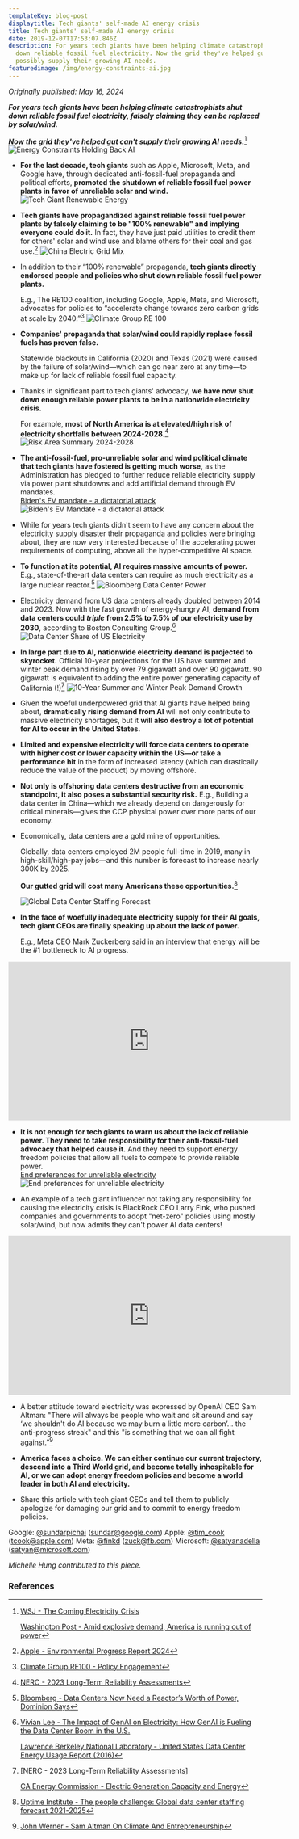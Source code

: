 ```yaml
---
templateKey: blog-post
displaytitle: Tech giants' self-made AI energy crisis
title: Tech giants' self-made AI energy crisis
date: 2019-12-07T17:53:07.846Z
description: For years tech giants have been helping climate catastrophists shut
  down reliable fossil fuel electricity. Now the grid they've helped gut cannot
  possibly supply their growing AI needs.
featuredimage: /img/energy-constraints-ai.jpg
---
```

_Originally published: May 16, 2024_

***For years tech giants have been helping climate catastrophists shut down reliable fossil fuel electricity, falsely claiming they can be replaced by solar/wind.***

***Now the grid they've helped gut can't supply their growing AI needs.***[^1]
    ![Energy Constraints Holding Back AI](/img/energy-constraints-ai.jpg)

- **For the last decade, tech giants** such as Apple, Microsoft, Meta, and Google have, through dedicated anti-fossil-fuel propaganda and political efforts, **promoted the shutdown of reliable fossil fuel power plants in favor of unreliable solar and wind.**
    ![Tech Giant Renewable Energy](/img/tech-giant-renewable-energy.jpg)

- **Tech giants have propagandized against reliable fossil fuel power plants by falsely claiming to be "100% renewable" and implying everyone could do it.** In fact, they have just paid utilities to credit them for others' solar and wind use and blame others for their coal and gas use.[^2]
    ![China Electric Grid Mix](/img/china-grid-mix.jpg)

- In addition to their “100% renewable” propaganda, **tech giants directly endorsed people and policies who shut down reliable fossil fuel power plants.**

    E.g., The RE100 coalition, including Google, Apple, Meta, and Microsoft, advocates for policies to “accelerate change towards zero carbon grids at scale by 2040.”[^3]
    ![Climate Group RE 100](/img/re-100-group.jpg)

- **Companies' propaganda that solar/wind could rapidly replace fossil fuels has proven false.**

    Statewide blackouts in California (2020) and Texas (2021) were caused by the failure of solar/wind—which can go near zero at any time—to make up for lack of reliable fossil fuel capacity.

- Thanks in significant part to tech giants' advocacy, **we have now shut down enough reliable power plants to be in a nationwide electricity crisis.**

    For example, **most of North America is at elevated/high risk of electricity shortfalls between 2024-2028.**[^4]
    ![Risk Area Summary 2024-2028](/img/risk-area-summary.jpg)

- **The anti-fossil-fuel, pro-unreliable solar and wind political climate that tech giants have fostered is getting much worse,** as the Administration has pledged to further reduce reliable electricity supply via power plant shutdowns and add artificial demand through EV mandates.\
    [Biden's EV mandate - a dictatorial attack](https://energytalkingpoints.com/bidens-ev-mandate-a-dictatorial-attack-on-the-american-driver-and-the-us-grid/)
    ![Biden's EV Mandate - a dictatorial attack](/img/biden-s-ev-mandate.jpg)

- While for years tech giants didn't seem to have any concern about the electricity supply disaster their propaganda and policies were bringing about, they are now very interested because of the accelerating power requirements of computing, above all the hyper-competitive AI space.

- **To function at its potential, AI requires massive amounts of power.** E.g., state-of-the-art data centers can require as much electricity as a large nuclear reactor.[^5]
    ![Bloomberg Data Center Power](/img/data-center-power.jpg)

- Electricity demand from US data centers already doubled between 2014 and 2023. Now with the fast growth of energy-hungry AI, **demand from data centers could** ***triple*** **from 2.5% to 7.5% of our electricity use by 2030**, according to Boston Consulting Group.[^6]
    ![Data Center Share of US Electricity](/img/data-center-electric-share.jpg)

- **In large part due to AI, nationwide electricity demand is projected to skyrocket.** Official 10-year projections for the US have summer and winter peak demand rising by over 79 gigawatt and over 90 gigawatt. 90 gigawatt is equivalent to adding the entire power generating capacity of California (!)[^7]
    ![10-Year Summer and Winter Peak Demand Growth](/img/summer-and-winter-demand.jpg)

- Given the woeful underpowered grid that AI giants have helped bring about, **dramatically rising demand from AI** will not only contribute to massive electricity shortages, but it **will also destroy a lot of potential for AI to occur in the United States.**

- **Limited and expensive electricity will force data centers to operate with higher cost or lower capacity within the US—or take a performance hit** in the form of increased latency (which can drastically reduce the value of the product) by moving offshore.

- **Not only is offshoring data centers destructive from an economic standpoint, it also poses a substantial security risk.** E.g., Building a data center in China—which we already depend on dangerously for critical minerals—gives the CCP physical power over more parts of our economy.

- Economically, data centers are a gold mine of opportunities.

    Globally, data centers employed 2M people full-time in 2019, many in high-skill/high-pay jobs—and this number is forecast to increase nearly 300K by 2025.

    **Our gutted grid will cost many Americans these opportunities.**[^8]

    ![Global Data Center Staffing Forecast](/img/data-center-staff.jpg)

- **In the face of woefully inadequate electricity supply for their AI goals, tech giant CEOs are finally speaking up about the lack of power.**

    E.g., Meta CEO Mark Zuckerberg said in an interview that energy will be the #1 bottleneck to AI progress.

<iframe width="560" height="315" src="https://www.youtube.com/watch?v=9mjuo5oJxsM" title="YouTube video player" frameborder="0" allow="accelerometer; autoplay; clipboard-write; encrypted-media; gyroscope; picture-in-picture; web-share" allowfullscreen></iframe>

- **It is not enough for tech giants to warn us about the lack of reliable power. They need to take responsibility for their anti-fossil-fuel advocacy that helped cause it.** And they need to support energy freedom policies that allow all fuels to compete to provide reliable power.\
    [End preferences for unreliable electricity](https://energytalkingpoints.com/preferences/)
    ![End preferences for unreliable electricity](/img/end-preferences-unreliable-electricity.jpg)

- An example of a tech giant influencer not taking any responsibility for causing the electricity crisis is BlackRock CEO Larry Fink, who pushed companies and governments to adopt "net-zero" policies using mostly solar/wind, but now admits they can't power AI data centers!

<iframe width="560" height="315" src="https://www.youtube.com/watch?v=z0hFvW7ICYY" title="YouTube video player" frameborder="0" allow="accelerometer; autoplay; clipboard-write; encrypted-media; gyroscope; picture-in-picture; web-share" allowfullscreen></iframe>

- A better attitude toward electricity was expressed by OpenAI CEO Sam Altman: "There will always be people who wait and sit around and say ‘we shouldn't do AI because we may burn a little more carbon’... the anti-progress streak" and this "is something that we can all fight against.”[^9]

- **America faces a choice. We can either continue our current trajectory, descend into a Third World grid, and become totally inhospitable for AI, or we can adopt energy freedom policies and become a world leader in both AI and electricity.**

- Share this article with tech giant CEOs and tell them to publicly apologize for damaging our grid and to commit to energy freedom policies.

Google: [@sundarpichai](https://twitter.com/sundarpichai) (sundar@google.com)
Apple: [@tim_cook](https://twitter.com/tim_cook) (tcook@apple.com)
Meta: [@finkd](https://twitter.com/finkd) (zuck@fb.com)
Microsoft: [@satyanadella](https://twitter.com/satyanadella) (satyan@microsoft.com)

*Michelle Hung contributed to this piece.*


### References

[^1]: 
    [WSJ - The Coming Electricity Crisis](https://www.wsj.com/articles/electric-grid-crisis-biden-administration-climate-policy-energy-artificial-intelligence-cfc10b68)

    [Washington Post - Amid explosive demand, America is running out of power](https://www.washingtonpost.com/business/2024/03/07/ai-data-centers-power/)

[^2]: [Apple - Environmental Progress Report 2024](https://www.apple.com/environment/pdf/Apple_Environmental_Progress_Report_2024.pdf)

[^3]: [Climate Group RE100 - Policy Engagement](https://www.there100.org/policy-engagement)

[^4]: [NERC - 2023 Long-Term Reliability Assessments](https://www.nerc.com/pa/RAPA/ra/Pages/default.aspx)


[^5]: [Bloomberg - Data Centers Now Need a Reactor’s Worth of Power, Dominion Says](https://www.bloomberg.com/news/articles/2024-05-02/data-centers-now-need-a-reactor-s-worth-of-power-dominion-says)

[^6]: 
    [Vivian Lee - The Impact of GenAI on Electricity: How GenAI is Fueling the Data Center Boom in the U.S.](https://www.linkedin.com/pulse/impact-genai-electricity-how-fueling-data-center-boom-vivian-lee/)

    [Lawrence Berkeley National Laboratory - United States Data Center Energy Usage Report (2016)](https://eta.lbl.gov/publications/united-states-data-center-energy)

[^7]: 
    [NERC - 2023 Long-Term Reliability Assessments]

    [CA Energy Commission - Electric Generation Capacity and Energy](https://www.energy.ca.gov/data-reports/energy-almanac/california-electricity-data/electric-generation-capacity-and-energy)

[^8]: [Uptime Institute - The people challenge: Global data center staffing forecast 2021-2025](https://www.missioncriticalmagazine.com/ext/resources/images/2021/Staffing-a-Forecast_v5P.pdf)

[^9]: [John Werner - Sam Altman On Climate And Entrepreneurship](https://www.forbes.com/sites/johnwerner/2024/05/03/sam-altman-on-climate-and-entrepreneurship/)